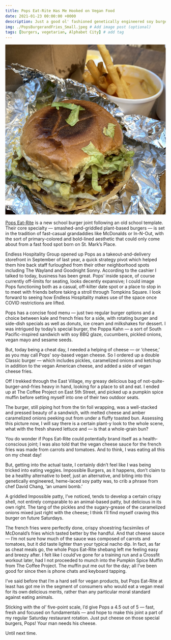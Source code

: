 ```yaml
---
title: Pops Eat-Rite Has Me Hooked on Vegan Food 
date: 2021-01-23 00:00:00 +0000
description: Just a good ol' fashioned genetically engineered soy burger with carrot-and-tomato cheese sauce...
img: ./PopsBurgerandFries_Small.jpeg # Add image post (optional)
tags: [burgers, vegetarian, Alphabet City] # add tag
---
```


![Fries](./PopsBurgerandFries_Small.jpeg)

<a href='https://www.popseatrite.com/' target='blank'>Pops Eat-Rite</a> is a new school burger joint following an old school template. Their core specialty — smashed-and-griddled plant-based burgers — is set in the tradition of fast-casual grandaddies like McDonalds or In-N-Out, with the sort of primary-colored and bold-lined aesthetic that could only come about from a fast food spot born on St. Mark’s Place.

Endless Hospitality Group opened up Pops as a takeout-and-delivery storefront in September of last year, a quick strategy pivot which helped them hire back staff furloughed from their other neighborhood spots including The Wayland and Goodnight Sonny. According to the cashier I talked to today, business has been great. Pops’ inside space, of course currently off-limits for seating, looks decently expansive; I could image Pops functioning both as a casual, off-kilter date spot or a place to stop in to meet with friends before taking a stroll through Tompkins Square. I look forward to seeing how Endless Hospitality makes use of the space once COVID restrictions are lifted.

Pops has a concise food menu — just two regular burger options and a choice between kale and french fries for a side, with rotating burger and side-dish specials as well as donuts, ice cream and milkshakes for dessert. I was intrigued by today’s special burger, the Poppa Kahn — a sort of South Pacific-inspired sandwich with soy BBQ glaze, cucumbers, pickled onions, vegan mayo and sesame seeds.

But, today being a cheat day, I needed a helping of cheese — or ‘cheese,’ as you may call Pops’ soy-based vegan cheese. So I ordered up a double Classic burger — which includes pickles, caramelized onions and ketchup in addition to the vegan American cheese, and added a side of vegan cheese fries.

Off I trekked through the East Village, my greasy delicious bag of not-quite-burger-and-fries heavy in hand, looking for a place to sit and eat. I ended up at The Coffee Project on East 5th Street, and picked up a pumpkin spice muffin before setting myself into one of their two outdoor seats.

The burger, still piping hot from the tin foil wrapping, was a well-stacked and pressed beauty of a sandwich, with melted cheese and amber caramelized onions peeking out from under a fluffy toasted bun. Assessing this picture now, I will say there is a certain plant-y look to the whole scene, what with the fresh shaved lettuce and — is that a whole-grain bun?

You do wonder if Pops Eat-Rite could potentially brand itself as a health-conscious joint; I was also told that the vegan cheese sauce for the french fries was made from carrots and tomatoes. And to think, I was eating all this on my cheat day!

But, getting into the actual taste, I certainly didn’t feel like I was being tricked into eating veggies. Impossible Burgers, as it happens, don’t claim to be a healthy alternative to beef, just an alternative, and biting into this genetically engineered, heme-laced soy patty was, to crib a phrase from chef David Chang, ‘an umami bomb.’

A griddled Impossible patty, I’ve noticed, tends to develop a certain crispy shell, not entirely comparable to an animal-based patty, but delicious in its own right. The tang of the pickles and the sugary-grease of the caramelized onions mixed just right with the cheese; I think I’ll find myself craving this burger on future Saturdays.

The french fries were perfectly done, crispy shoestring facsimiles of McDonald’s fries which tasted better by the handful. And that cheese sauce — I’m not sure how much of the sauce was composed of carrots and tomatoes, but it did taste lighter than your typical nacho dip. In fact, as far as cheat meals go, the whole Pops Eat-Rite shebang left me feeling easy and breezy after. I felt like I could’ve gone for a training run and a Crossfit workout later, had I not proceeded to munch into the Pumpkin Spice Muffin from The Coffee Project. The muffin put me out for the day; all I’ve been good for since then is phone chats and keyboard tapping.

I’ve said before that I’m a hard sell for vegan products, but Pops Eat-Rite at least has got me in the segment of consumers who would eat a vegan meal for its own delicious merits, rather than any particular moral standard against eating animals.

Sticking with the ol’ five-point scale, I’d give Pops a 4.5 out of 5 — fast, fresh and focused on fundamentals — and hope to make this joint a part of my regular Saturday restaurant rotation. Just put cheese on those special burgers, Pops! Your man needs his cheese.

Until next time.